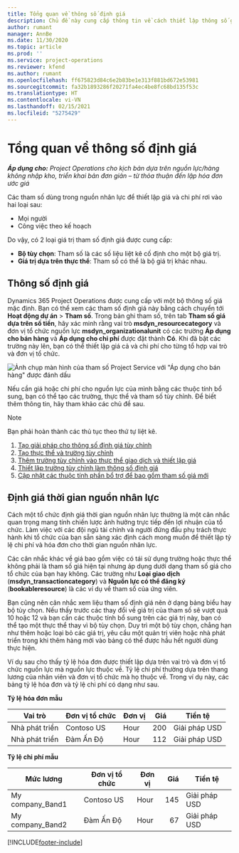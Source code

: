 ```yaml
---
title: Tổng quan về thông số định giá
description: Chủ đề này cung cấp thông tin về cách thiết lập thông số giá tùy chỉnh trong Dynamics 365 Project Operations.
author: rumant
manager: AnnBe
ms.date: 11/30/2020
ms.topic: article
ms.prod: ''
ms.service: project-operations
ms.reviewer: kfend
ms.author: rumant
ms.openlocfilehash: ff675823d84c6e2b83be1e313f881bd672e53981
ms.sourcegitcommit: fa32b1893286f20271fa4ec4be8fc68bd135f53c
ms.translationtype: HT
ms.contentlocale: vi-VN
ms.lasthandoff: 02/15/2021
ms.locfileid: "5275429"
---
```

# <a name="pricing-dimensions-overview"></a>Tổng quan về thông số định giá

_**Áp dụng cho:** Project Operations cho kịch bản dựa trên nguồn lực/hàng không nhập kho, triển khai bản đơn giản – từ thỏa thuận đến lập hóa đơn ước giá_

Các tham số dùng trong nguồn nhân lực để thiết lập giá và chi phí rơi vào hai loại sau:

- Mọi người
- Công việc theo kế hoạch

Do vậy, có 2 loại giá trị tham số định giá được cung cấp:

- **Bộ tùy chọn**: Tham số là các số liệu liệt kê cố định cho một bộ giá trị.
- **Giá trị dựa trên thực thể**: Tham số có thể là bộ giá trị khác nhau.

## <a name="pricing-dimensions"></a>Thông số định giá

Dynamics 365 Project Operations được cung cấp với một bộ thông số giá mặc định. Bạn có thể xem các tham số định giá này bằng cách chuyển tới **Hoạt động dự án** > **Tham số**. Trong bản ghi tham số, trên tab **Tham số giá dựa trên số tiền**, hãy xác minh rằng vai trò **msdyn_resourcecategory** và đơn vị tổ chức nguồn lực **msdyn_organizationalunit** có các trường **Áp dụng cho bán hàng** và **Áp dụng cho chi phí** được đặt thành **Có**. Khi đã bật các trường này lên, bạn có thể thiết lập giá cả và chi phí cho từng tổ hợp vai trò và đơn vị tổ chức.

![Ảnh chụp màn hình của tham số Project Service với "Áp dụng cho bán hàng" được đánh dấu](media/PS-OOB-parameters.png)

Nếu cần giá hoặc chi phí cho nguồn lực của mình bằng các thuộc tính bổ sung, bạn có thể tạo các trường, thực thể và tham số tùy chỉnh. Để biết thêm thông tin, hãy tham khảo các chủ đề sau. 
  
  > [!NOTE]
  > Bạn phải hoàn thành các thủ tục theo thứ tự liệt kê.

1. [Tạo giải pháp cho thông số định giá tùy chỉnh](../sales/create-solution-custompd.md)
2. [Tạo thực thể và trường tùy chỉnh](create-custom-fields-entities-pricing-dimensions.md)
3. [Thêm trường tùy chỉnh vào thực thể giao dịch và thiết lập giá ](add-custom-fields-price-setup-transactional-entities.md)
4. [Thiết lập trường tùy chỉnh làm thông số định giá ](set-up-custom-fields-pricing-dimensions.md)
5. [Cập nhật các thuộc tính phần bổ trợ để bao gồm tham số giá mới](update-plugin-attributes-pd.md)


## <a name="pricing-human-resource-time"></a>Định giá thời gian nguồn nhân lực
Cách một tổ chức định giá thời gian nguồn nhân lực thường là một cân nhắc quan trọng mang tính chiến lược ảnh hưởng trực tiếp đến lợi nhuận của tổ chức. Làm việc với các đội ngũ tài chính và người đứng đầu phụ trách thực hành khi tổ chức của bạn sẵn sàng xác định cách mong muốn để thiết lập tỷ lệ chi phí và hóa đơn cho thời gian nguồn nhân lực.

Các cân nhắc khác về giá bao gồm việc có tái sử dụng trường hoặc thực thể không phải là tham số giá hiện tại nhưng áp dụng dưới dạng tham số giá cho tổ chức của bạn hay không. Các trường như **Loại giao dịch** (**msdyn_transactioncategory**) và **Nguồn lực có thể đăng ký** (**bookableresource**) là các ví dụ về tham số của ứng viên. 

Bạn cũng nên cân nhắc xem liệu tham số định giá nên ở dạng bảng biểu hay bộ tùy chọn. Nếu thấy trước các thay đổi về giá trị của tham số sẽ vượt quá 10 hoặc 12 và bạn cần các thuộc tính bổ sung trên các giá trị này, bạn có thể tạo một thực thể thay vì bộ tùy chọn. Duy trì một bộ tùy chọn, chẳng hạn như thêm hoặc loại bỏ các giá trị, yêu cầu một quản trị viên hoặc nhà phát triển trong khi thêm hàng mới vào bảng có thể được hầu hết người dùng thực hiện.

Ví dụ sau cho thấy tỷ lệ hóa đơn được thiết lập dựa trên vai trò và đơn vị tổ chức nguồn lực mà nguồn lực thuộc về. Tỷ lệ chi phí thường dựa trên thang lương của nhân viên và đơn vị tổ chức mà họ thuộc về. Trong ví dụ này, các bảng tỷ lệ hóa đơn và tỷ lệ chi phí có dạng như sau.

**Tỷ lệ hóa đơn mẫu**

| Vai trò        | Đơn vị tổ chức    |Đơn vị      |Giá      |Tiền tệ  |
| ------------|-------------|----------|----------:|----------|
| Nhà phát triển   | Contoso US  |Hour | 200|Giải pháp USD     |
| Nhà phát triển   | Đàm Ấn Độ |Hour|   112|Giải pháp USD     |


**Tỷ lệ chi phí mẫu**

| Mức lương     | Đơn vị tổ chức    |Đơn vị      |Giá      |Tiền tệ  |
| ----------------|-------------|----------|----------:|----------|
| My company_Band1 | Contoso US  |Hour | 145|Giải pháp USD     |
| My company_Band2 | Đàm Ấn Độ |Hour|   67|Giải pháp USD     |


[!INCLUDE[footer-include](../includes/footer-banner.md)]
